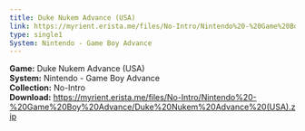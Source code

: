 ```yaml
---
title: Duke Nukem Advance (USA)
link: https://myrient.erista.me/files/No-Intro/Nintendo%20-%20Game%20Boy%20Advance/Duke%20Nukem%20Advance%20(USA).zip
type: single1
System: Nintendo - Game Boy Advance
---
```

<b>Game:</b> Duke Nukem Advance (USA)<br>
<b>System:</b> Nintendo - Game Boy Advance<br>
<b>Collection:</b> No-Intro<br>
<b>Download:</b> https://myrient.erista.me/files/No-Intro/Nintendo%20-%20Game%20Boy%20Advance/Duke%20Nukem%20Advance%20(USA).zip